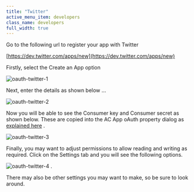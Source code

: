 ```yaml
---
title: "Twitter"
active_menu_item: developers
class_name: developers
full_width: true
---
```



Go to the following url to register your app with Twitter

[https://dev.twitter.com/apps/new](https://dev.twitter.com/apps/new)

Firstly, select the Create an App option

![oauth-twitter-1](/img/docs/oauth-twitter-1.png)

Next, enter the details as shown below ...

![oauth-twitter-2](/img/docs/oauth-twitter-2.png)

Now you will be able to see the Consumer key and Consumer secret as shown below. These are copied into the AC App oAuth property dialog as [explained here](/developers/documentation/product-guide/advanced-features/oauth/app-key-and-app-secret/) .

![oauth-twitter-3](/img/docs/oauth-twitter-3.png)

Finally, you may want to adjust permissions to allow reading and writing as required. Click on the Settings tab and you will see the following options.

![oauth-twitter-4](/img/docs/oauth-twitter-4.png) .

There may also be other settings you may want to make, so be sure to look around.


